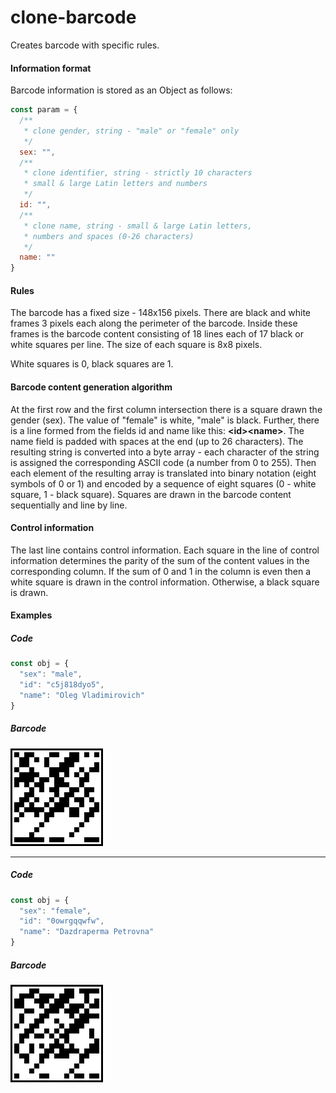 # clone-barcode
Creates barcode with specific rules.

#### Information format
Barcode information is stored as an Object as follows:
```javascript
const param = {
  /**
   * clone gender, string - "male" or "female" only
   */
  sex: "",
  /**
   * clone identifier, string - strictly 10 characters
   * small & large Latin letters and numbers
   */
  id: "",
  /**
   * clone name, string - small & large Latin letters,
   * numbers and spaces (0-26 characters)
   */
  name: ""
}
```

#### Rules
The barcode has a fixed size - 148x156 pixels.
There are black and white frames 3 pixels each along the perimeter of the barcode.
Inside these frames is the barcode content consisting of 18 lines each of 17 black or white squares per line.
The size of each square is 8x8 pixels.

White squares is 0, black squares are 1.

#### Barcode content generation algorithm
At the first row and the first column intersection there is a square drawn the gender (sex).
The value of "female" is white, "male" is black.
Further, there is a line formed from the fields id and name like this: **&lt;id&gt;&lt;name&gt;**.
The name field is padded with spaces at the end (up to 26 characters).
The resulting string is converted into a byte array - each character of the string is assigned the corresponding ASCII code (a number from 0 to 255).
Then each element of the resulting array is translated into binary notation (eight symbols of 0 or 1) and encoded by a sequence of eight squares (0 - white square, 1 - black square).
Squares are drawn in the barcode content sequentially and line by line.

#### Control information
The last line contains control information.
Each square in the line of control information determines the parity of the sum of the content values ​​in the corresponding column.
If the sum of 0 and 1 in the column is even then a white square is drawn in the control information.
Otherwise, a black square is drawn.

#### Examples

##### Code
```javascript
const obj = {
  "sex": "male",
  "id": "c5j818dyo5",
  "name": "Oleg Vladimirovich"
}
```
##### Barcode
![](./res/img/code-1.png)

***

##### Code
```javascript
const obj = {
  "sex": "female",
  "id": "0owrgqqwfw",
  "name": "Dazdraperma Petrovna"
}
```
##### Barcode
![](./res/img/code-2.png)
